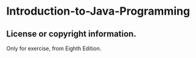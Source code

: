 # Introduction-to-Java-Programming

## License or copyright information.

Only for exercise, from <Introduction-to-Java-Programming> Eighth Edition.
